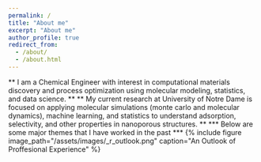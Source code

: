 ```yaml
---
permalink: /
title: "About me"
excerpt: "About me"
author_profile: true
redirect_from: 
  - /about/
  - /about.html
---
```


** I am a Chemical Engineer with interest in computational materials discovery and process optimization using molecular modeling, statistics, and data science. **
** My current research at University of Notre Dame is focused on applying molecular simulations (monte carlo and molecular dynamics), machine learning, and statistics to understand adsorption, selectivity, and other properties in nanoporous structures. **
*** Below are some major themes that I have worked in the past ***
{% include figure image_path="/assets/images/_r_outlook.png" caption="An Outlook of Proffesional Experience" %}


